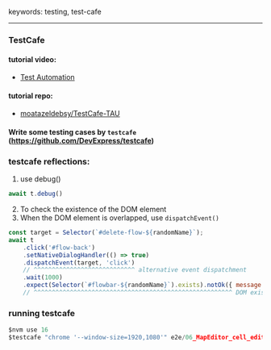 keywords: testing, test-cafe

---

### TestCafe

#### tutorial video:
* [Test Automation](https://testautomationu.applitools.com/testcafe-tutorial/chapter7.7.html)

#### tutorial repo:
* [moatazeldebsy/TestCafe-TAU ](https://github.com/moatazeldebsy/TestCafe-TAU)


#### Write some testing cases by `testcafe`  (https://github.com/DevExpress/testcafe)

### testcafe reflections:
1. use debug() 
```js
await t.debug()
```

2. To check the existence of the DOM element 
3. When the DOM element is overlapped, use `dispatchEvent()`
```js
const target = Selector(`#delete-flow-${randomName}`);
await t
	.click('#flow-back')
	.setNativeDialogHandler(() => true)
	.dispatchEvent(target, 'click')
	// ^^^^^^^^^^^^^^^^^^^^^^^^^^^^ alternative event dispatchment
	.wait(1000)
	.expect(Selector(`#flowbar-${randomName}`).exists).notOk({ message: 'Flow still exist!' });
	// ^^^^^^^^^^^^^^^^^^^^^^^^^^^^^^^^^^^^^^^^^^^^^^^^^^^^^^^ DOM existence check
```

### running testcafe
```js
$nvm use 16
$testcafe "chrome '--window-size=1920,1080'" e2e/06_MapEditor_cell_edit.spec.js --skip-js-errors
```

